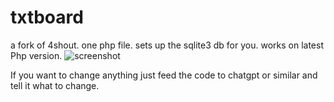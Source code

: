 # txtboard
a fork of 4shout. one php file.  sets up the sqlite3 db for you. works on latest Php version. 
![screenshot](https://github.com/adelia4/txtboard/assets/128197007/fa2e7ccf-6e99-4523-b33f-6e98bb641889)

If you want to change anything just feed the code to chatgpt or similar and tell it what to change. 
